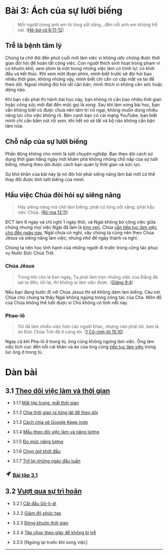 # Bài 3: Ách của sự lười biếng

> Mỗi người trong anh em tỏ lòng sốt sắng...đến nỗi anh em không trễ nải. ([Hê-bơ-rơ 6:11-12])

## Trễ là bệnh tâm lý

Chúng ta chờ đợi đến phút cuối mới làm việc vì không ước chừng được thời gian đòi hỏi để hoàn tất công việc.
Con người thích sinh hoạt trong phạm vi có khuôn khổ; xem phim là một trong những việc làm có trình tự: có khởi đầu và kết thúc.
Khi xem một đoạn phim, mình biết trước sẽ đòi hỏi bao nhiêu thời gian, không những vậy, mình biết chỉ cần có cặp mắt và tai để theo dõi.
Ngoài những đòi hỏi rất căn bản, mình thích vì không cần sức hoặc dộng não.

Khi bạn cần phải thi hành bài học này, bạn không rõ cần bao nhiêu thời gian hoặc công sức mới đạt đến mức gọi là _xong_.
Sau khi làm xong bài học, bạn vẫn không biết có được chưa nên tâm trí nó ngại, không muốn dùng nhiều năng lực cho việc không rõ.
Bên cạnh bạn có cái mạng YouTube, bạn biết mình chỉ cần bấm nút rồi _xem_, khi hết nó sẽ tắt và bộ não không cần bận tâm nữa.

## Chỗ nấp của sự lười biếng

Phần đông không cho mình là lười _chuyên nghiệp_.
Bạn theo dõi cách sử dụng thời gian hằng ngày mới khám phá không những chỗ nấp của sự lười biếng, nhưng theo dõi được cách bạn quản lý thời gian và sức lực.

Sự khó khăn của bài này là nó đòi hỏi phải siêng năng làm bài mới có thể thay đổi được tính lười biếng của mình.

## Hầu việc Chúa đòi hỏi sự siêng năng

> Hãy siêng năng mà chớ làm biếng; phải có lòng sốt sắng; phải hầu việc Chúa. ([Rô-ma 12:11])

ĐCT làm 6 ngày và chỉ nghỉ 1 ngày thôi, và Ngài không bỏ công việc giữa chừng nhưng mọi việc Ngài đã làm là [trọn vẹn][Sáng 1:31].
Chúa [vẫn tiếp tục làm việc cho đến ngày nay][Giăng 5:17], Ngài chưa có nghỉ, vậy chúng ta cũng nên theo Chúa Jêsus và siêng năng làm việc; nhưng nhớ để ngày thánh ra nghỉ.

Chúng ta nên học tính hạnh của những người đi trước trong công tác phục vụ Nước Đức Chúa Trời.

### Chúa Jêsus

> Trong khi còn là ban ngày, Ta phải làm trọn những việc của Đấng đã sai ta đến; tối lại, thì không ai làm việc được. ([Giăng 9:4])

Nếu bạn đang bước đi với Chúa Jesus thì sẽ không dám làm biếng.
Câu nói Chúa cho chúng ta thấy Ngài không ngừng trong công tác của Cha.
Môn đồ của Chúa không thể lười được vì Chủ không có tính nết này.

### Phao-lô

> Tôi đã làm nhiều việc hơn các người khác, nhưng nào phải tôi, ben là ơn Đức Chúa Trời đã ở cùng tôi. ([1 Cô-rinh-tô 15:10])

Ngay cả khi Pha-lô ở trong tù, ông cũng không ngừng làm việc.
Ông làm việc tích cực đến nỗi cái khăn và áo của ông cũng [tiếp tục làm việc][Công-vụ 19:12] trong lúc ông ở trong tù.

# Dàn bài

## 3.1 [Theo dõi việc làm và thời gian](section-1.md)

* 3.1.1 [Mất tập trung, mất thời gian][3.1.1]

* 3.1.2 [Chia thời gian ra từng lát để theo dõi][3.1.2]

* 3.1.3 [Cách chia xẻ Google Keep note][3.1.3]

* 3.1.4 [Mẫu theo dõi việc làm và năng lượng][3.1.4]

* 3.1.5 [Đo mức năng lượng][3.1.5]

* 3.1.6 [Chọn giờ khởi đầu][3.1.6]

* 3.1.7 [Trở lại những ngày đầu tuần][3.1.7]

### <img src="../../icons/flying-bottle.svg" width="20"> [Bài tập 3.1][3.1 Ex]

## 3.2 [Vượt qua sự trì hoãn](section-2.md)

* 3.2.1 [Cắt đầu Gô-li-át][3.2.1]

* 3.2.2 [Giảm độ phức tạp][3.2.2]

* 3.2.3 [Đóng khuôn thời gian][3.2.3]

* 3.2.4 [Tập chạy theo giây để không bị trễ][3.2.4]

* 3.3.5 [Ngừng lại trước khi xong việc]

---

[Hê-bơ-rơ 6:11-12]: https://twosparro.ws/bible/cadman.heb.6.11
[Rô-ma 12:11]: https://twosparro.ws/bible/cadman.rom.12.11
[Giăng 9:4]: https://twosparro.ws/bible/cadman.jn.9.4
[1 Cô-rinh-tô 15:10]: https://twosparro.ws/bible/cadman.1co.15.10
[Công-vụ 19:12]: https://twosparro.ws/bible/cadman.act.19.20
[Sáng 1:31]: https://twosparro.ws/bible/cadman.gn.1.31
[Giăng 5:17]: https://twosparro.ws/bible/cadman.jn.5.17
[Ê-phê-sô 5:16]: https://twosparro.ws/bible/cadman.eph.5.16
[Cô-lô-se 3:17]: https://twosparro.ws/bible/cadman.col.3.17
[Truyền-đạo 9:10]: https://twosparro.ws/bible/cadman.ec.9.10

[3.1.1]: section-1.md#311-m%E1%BA%A5t-t%E1%BA%ADp-trung-m%E1%BA%A5t-th%E1%BB%9Di-gian
[3.1.2]: section-1.md#312-chia-th%E1%BB%9Di-gian-ra-t%E1%BB%ABng-l%C3%A1t-%C4%91%E1%BB%83-theo-d%C3%B5i
[3.1.3]: section-1.md#313-c%C3%A1ch-chia-x%E1%BA%BB-google-keep-note
[3.1.4]: section-1.md#314-m%E1%BA%ABu-theo-d%C3%B5i-vi%E1%BB%87c-l%C3%A0m-v%C3%A0-n%C4%83ng-l%C6%B0%E1%BB%A3ng
[3.1.5]: section-1.md#315-%C4%90o-m%E1%BB%A9c-n%C4%83ng-l%C6%B0%E1%BB%A3ng
[3.1.6]: section-1.md#315-ch%E1%BB%8Dn-gi%E1%BB%9D-kh%E1%BB%9Fi-%C4%91%E1%BA%A7u
[3.1.7]: section-1.md#316-tr%E1%BB%9F-l%E1%BA%A1i-nh%E1%BB%AFng-ng%C3%A0y-%C4%91%E1%BA%A7u-tu%E1%BA%A7n
[3.1 Ex]: section-1.md#th%E1%BB%B1c-hi%E1%BB%87n-b%C3%A0i-t%E1%BA%ADp-31

[3.2.1]: section-2.md#321-c%E1%BA%AFt-%C4%91%E1%BA%A7u-g%C3%B4-li-%C3%A1t
[3.2.2]: section-2.md#322-gi%E1%BA%A3m-%C4%91%E1%BB%99-ph%E1%BB%A9c-t%E1%BA%A1p
[3.2.3]: section-2.md#323-%C4%90%C3%B3ng-khu%C3%B4n-th%E1%BB%9Di-gian-l%E1%BA%A1i
[3.2.4]: section-2.md#324-t%E1%BA%ADp-ch%E1%BA%A1y-theo-gi%C3%A2y-%C4%91%E1%BB%83-kh%C3%B4ng-b%E1%BB%8B-tr%E1%BB%85
